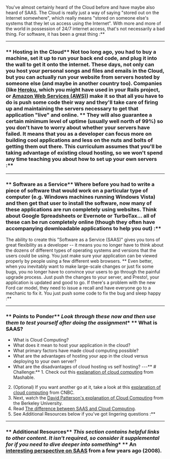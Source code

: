 You've almost certainly heard of the Cloud before and have maybe also heard of SAAS.  The Cloud is really just a way of saying "stored out on the Internet somewhere", which really means "stored on someone else's systems that they let us access using the Internet".  With more and more of the world in possession of 24/7 internet access, that's not necessarily a bad thing.  For software, it has been a great thing :**



---


### ** Hosting in the Cloud** Not too long ago, you had to buy a machine, set it up to run your back end code, and plug it into the wall to get it onto the internet.  These days, not only can you host your personal songs and files and emails in the Cloud, but you can actually run your website from servers hosted by someone else (and maybe in another country too).  Companies (like [Heroku](http://www.heroku.com), which you might have used in your Rails project, or [Amazon Web Services (AWS)](http://aws.amazon.com/)) make it so that all you have to do is push some code their way and they'll take care of firing up and maintaining the servers necessary to get that application "live" and online.  ** They will also guarantee a certain minimum level of uptime (usually well north of 99%) so you don't have to worry about whether your servers have failed.  It means that you as a developer can focus more on building cool applications and less on the nuts and bolts of getting them out there.  This curriculum assumes that you'll be taking advantage of existing cloud hosting, so we won't spend any time teaching you about how to set up your own servers :**



---


### ** Software as a Service** Where before you had to write a piece of software that would work on a particular type of computer (e.g. Windows machines running Windows Vista) and then get that user to install the software, now many of these applications are run completely using websites.  Think about Google Spreadsheets or Evernote or TurboTax... all of these can be run completely online (though they often have accompanying downloadable applications to help you out) :**

The ability to create this "Software as a Service (SAAS)" gives you tons of great flexibility as a developer -- it means you no longer have to think about the dozens of different types of operating systems and versions that the users could be using.  You just make sure your application can be viewed properly by people using a few different web browsers.  ** Even better, when you inevitably want to make large-scale changes or just fix some bugs, you no longer have to convince your users to go through the painful upgrade process.  Just push the changes to your server, and Presto!, your application is updated and good to go.  If there's a problem with the new Ford car model, they need to issue a recall and have everyone go to a mechanic to fix it.  You just push some code to fix the bug and sleep happy :**



---


### ** Points to Ponder** *Look through these now and then use them to test yourself after doing the assignment** **  What is SAAS?
* What is Cloud Computing?
* What does it mean to host your application in the cloud?
* What primary factors have made cloud computing possible?
* What are the advantages of hosting your app in the cloud versus deploying to your own server?
* What are the disadvantages of cloud hosting vs self hosting?
---** # Challenge:** 1. Check out this [explanation of cloud computing](http://mashable.com/2013/08/26/what-is-the-cloud/) from Mashable.
2. (Optional) If you want another go at it, take a look at this [explanation of cloud computing](http://www.cnbc.com/id/43077233) from CNBC.
3. Next, watch the [David Patterson's explanation of Cloud Computing](https://www.youtube.com/watch?v=IJCxqoh5ep4) from the Berkeley University.
4. Read [The difference between SAAS and Cloud Computing](http://www.itworld.com/article/2758057/enterprise-software/back-to-basics--the-difference-between-saas-and-cloud-computing.html).
5. See Additional Resources below if you've got lingering questions :**



---


### ** Additional Resources** *This section contains helpful links to other content. It isn't required, so consider it supplemental for if you need to dive deeper into something** **  An [interesting perspective on SAAS](http://www.itworld.com/article/2780751/software-as-a-service/what-to-ask-before-saying-yes-to-saas--cloud-computing.html) from a few years ago (2008).
